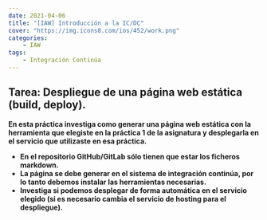 ```yaml
---
date: 2021-04-06
title: "[IAW] Introducción a la IC/DC"
cover: "https://img.icons8.com/ios/452/work.png"
categories: 
    - IAW
tags:
    - Integración Continúa
---
```


## Tarea: Despliegue de una página web estática (build, deploy).

**En esta práctica investiga como generar una página web estática con la herramienta que elegiste en la práctica 1 de la asignatura y desplegarla en el servicio que utilizaste en esa práctica.**

* **En el repositorio GitHub/GitLab sólo tienen que estar los ficheros markdown.**
* **La página se debe generar en el sistema de integración continúa, por lo tanto debemos instalar las herramientas necesarias.**
* **Investiga si podemos desplegar de forma automática en el servicio elegido (si es necesario cambia el servicio de hosting para el despliegue).**


